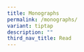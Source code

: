 ```yaml
---
title: Monographs
permalink: /monographs/
variant: tiptap
description: ""
third_nav_title: Read
---
```

<p></p>